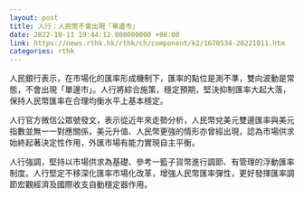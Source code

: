```yaml
---
layout: post
title: 人行：人民幣不會出現「單邊市」
date: 2022-10-11 19:44:12.000000000 +08:00
link: https://news.rthk.hk/rthk/ch/component/k2/1670534-20221011.htm
categories: rthk
---
```


人民銀行表示，在市場化的匯率形成機制下，匯率的點位是測不準，雙向波動是常態，不會出現「單邊市」。人行將綜合施策，穩定預期，堅決抑制匯率大起大落，保持人民幣匯率在合理均衡水平上基本穩定。

人行官方微信公眾號發文，表示從近年來走勢分析，人民幣兌美元雙邊匯率與美元指數並無一一對應關係，美元升值、人民幣更強的情形亦曾經出現，認為市場供求始終起著決定性作用，外匯市場有能力實現自主平衡。

人行強調，堅持以市場供求為基礎、參考一籃子貨幣進行調節、有管理的浮動匯率制度。人行堅定不移深化匯率市場化改革，增強人民幣匯率彈性，更好發揮匯率調節宏觀經濟及國際收支自動穩定器作用。

